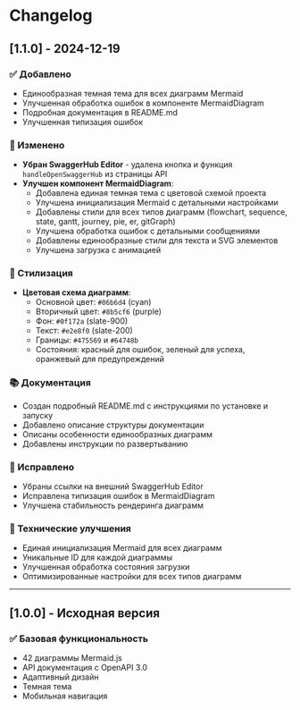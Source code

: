 # Changelog

## [1.1.0] - 2024-12-19

### ✅ Добавлено
- Единообразная темная тема для всех диаграмм Mermaid
- Улучшенная обработка ошибок в компоненте MermaidDiagram
- Подробная документация в README.md
- Улучшенная типизация ошибок

### 🔧 Изменено
- **Убран SwaggerHub Editor** - удалена кнопка и функция `handleOpenSwaggerHub` из страницы API
- **Улучшен компонент MermaidDiagram**:
  - Добавлена единая темная тема с цветовой схемой проекта
  - Улучшена инициализация Mermaid с детальными настройками
  - Добавлены стили для всех типов диаграмм (flowchart, sequence, state, gantt, journey, pie, er, gitGraph)
  - Улучшена обработка ошибок с детальными сообщениями
  - Добавлены единообразные стили для текста и SVG элементов
  - Улучшена загрузка с анимацией

### 🎨 Стилизация
- **Цветовая схема диаграмм**:
  - Основной цвет: `#06b6d4` (cyan)
  - Вторичный цвет: `#8b5cf6` (purple)
  - Фон: `#0f172a` (slate-900)
  - Текст: `#e2e8f0` (slate-200)
  - Границы: `#475569` и `#64748b`
  - Состояния: красный для ошибок, зеленый для успеха, оранжевый для предупреждений

### 📚 Документация
- Создан подробный README.md с инструкциями по установке и запуску
- Добавлено описание структуры документации
- Описаны особенности единообразных диаграмм
- Добавлены инструкции по развертыванию

### 🐛 Исправлено
- Убраны ссылки на внешний SwaggerHub Editor
- Исправлена типизация ошибок в MermaidDiagram
- Улучшена стабильность рендеринга диаграмм

### 🔄 Технические улучшения
- Единая инициализация Mermaid для всех диаграмм
- Уникальные ID для каждой диаграммы
- Улучшенная обработка состояния загрузки
- Оптимизированные настройки для всех типов диаграмм

---

## [1.0.0] - Исходная версия

### ✅ Базовая функциональность
- 42 диаграммы Mermaid.js
- API документация с OpenAPI 3.0
- Адаптивный дизайн
- Темная тема
- Мобильная навигация 